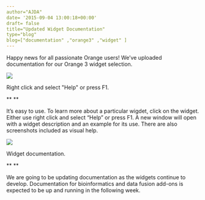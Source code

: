 ```yaml
---
author="AJDA"
date= '2015-09-04 13:00:18+00:00'
draft= false
title="Updated Widget Documentation"
type="blog"
blog=["documentation" ,"orange3" ,"widget" ]
---
```


Happy news for all passionate Orange users! We’ve uploaded documentation for our Orange 3 widget selection.



![](/images/2015/09/blog2.png)

Right click and select "Help" or press F1.

** **

It’s easy to use. To learn more about a particular wigdet, click on the widget. Either use right click and select “Help” or press F1. A new window will open with a widget description and an example for its use. There are also screenshots included as visual help.



![](/images/2015/09/blog1.png)

Widget documentation.

** **

We are going to be updating documentation as the widgets continue to develop. Documentation for bioinformatics and data fusion add-ons is expected to be up and running in the following week. 
